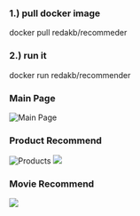 ### 1.) pull docker image
docker pull redakb/recommeder

### 2.) run it

docker run redakb/recommender


### Main Page

![Main Page](https://i.ibb.co/M6NxRCz/Screenshot-2024-03-07-at-1-38-53-AM.png)

### Product Recommend
![Products](https://i.ibb.co/FqYS1dp/Screenshot-2024-03-07-at-1-39-47-AM.png)
![](https://i.ibb.co/ThKfQPN/Screenshot-2024-03-07-at-1-39-56-AM.png)


### Movie Recommend
![](https://i.ibb.co/NY4qY4n/Screenshot-2024-03-07-at-1-39-21-AM.png)

